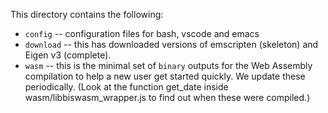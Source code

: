 This directory contains the following:

* `config` -- configuration files for bash, vscode and emacs
* `download` -- this has downloaded versions of emscripten (skeleton) and Eigen
  v3 (complete).
* `wasm` -- this is the minimal set of `binary` outputs for the Web Assembly
    compilation to help a new user get started quickly. We update these
    periodically. (Look at the function get_date inside
    wasm/libbiswasm_wrapper.js to find out when these were compiled.)
